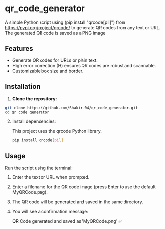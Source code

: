 # qr_code_generator
A simple Python script using (pip install "qrcode[pil]") from https://pypi.org/project/qrcode/ to generate QR codes from any text or URL. The generated QR code is saved as a PNG image

## Features
- Generate QR codes for URLs or plain text.
- High error correction (H) ensures QR codes are robust and scannable.
- Customizable box size and border.

## Installation

1. **Clone the repository:**

```bash
git clone https://github.com/Shakir-04/qr_code_generator.git
cd qr_code_generator
```
2. Install dependencies:

   
   This project uses the qrcode Python library.
   
   ```bash
   pip install qrcode[pil]
   ```
## Usage 
Run the script using the terminal:
1. Enter the text or URL when prompted.


2. Enter a filename for the QR code image (press Enter to use the default MyQRCode.png).


3. The QR code will be generated and saved in the same directory.


4. You will see a confirmation message:

   QR Code generated and saved as 'MyQRCode.png' ✅ 
  
